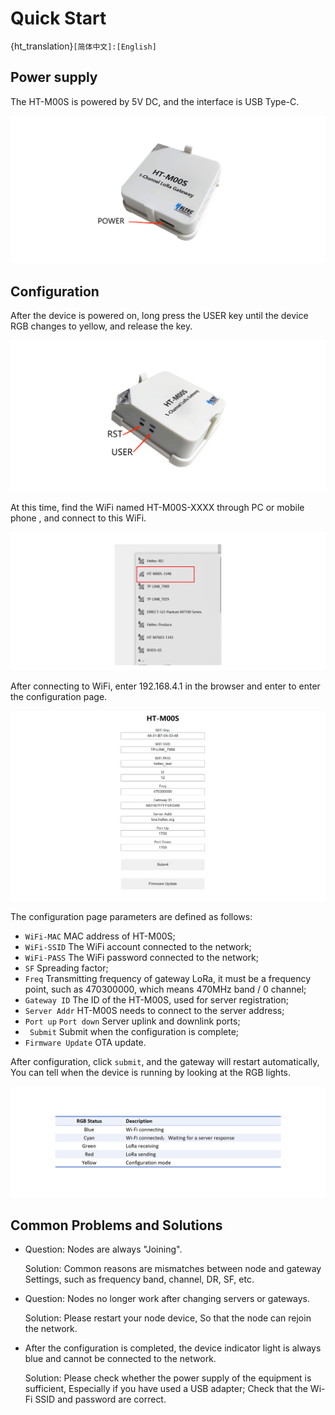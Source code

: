 # Quick Start

{ht_translation}`[简体中文]:[English]`

## Power supply

 The HT-M00S is powered by 5V DC, and the interface is USB Type-C.

![](img/quick_start/01.png) 


## Configuration
 After the device is powered on, long press the USER key until the device RGB changes to yellow, and release the key.

 ![](img/quick_start/02.png) 

 At this time, find the WiFi named HT-M00S-XXXX through PC or mobile phone , and connect to this WiFi.

 ![](img/quick_start/03.png) 

 After connecting to WiFi, enter 192.168.4.1 in the browser and enter to enter the configuration page.

 ![](img/quick_start/04.png)

 The configuration page parameters are defined as follows:

  - `WiFi-MAC` MAC address of HT-M00S;
  - `WiFi-SSID` The WiFi account connected to the network;
  - `WiFi-PASS` The WiFi password connected to the network;
  - `SF` Spreading factor;
  - `Freq` Transmitting frequency of gateway LoRa, it must be a frequency point, such as 470300000, which means 470MHz band / 0 channel;
  - `Gateway ID` The ID of the HT-M00S, used for server registration;
  - `Server Addr` HT-M00S needs to connect to the server address;
  - `Port up` `Port down` Server uplink and downlink ports;
  - ` Submit` Submit when the configuration is complete;
  - `Firmware Update` OTA update.

After configuration, click `submit`, and the gateway will restart automatically, You can tell when the device is running by looking at the RGB lights.

![](img/quick_start/rgb.png) 

## Common Problems and Solutions

 - Question: Nodes are always "Joining".

   Solution: Common reasons are mismatches between node and gateway Settings, such as frequency band, channel, DR, SF, etc.

 - Question: Nodes no longer work after changing servers or gateways.

   Solution: Please restart your node device, So that the node can rejoin the network.

 - After the configuration is completed, the device indicator light is always blue and cannot be connected to the network.

   Solution: Please check whether the power supply of the equipment is sufficient, Especially if you have used a USB adapter; Check that the Wi-Fi SSID and password are correct. 
